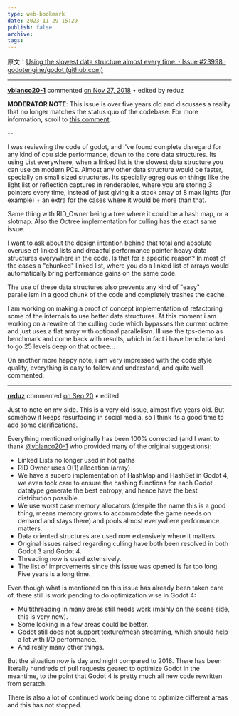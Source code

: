 ```yaml
---
type: web-bookmark
date: 2023-11-29 15:29
publish: false
archive: 
tags: 
---
```

原文：[Using the slowest data structure almost every time. · Issue #23998 · godotengine/godot (github.com)](https://github.com/godotengine/godot/issues/23998)

---

**[vblanco20-1](https://github.com/vblanco20-1)** commented [on Nov 27, 2018](https://github.com/godotengine/godot/issues/23998#issue-384444386) • edited by reduz

**MODERATOR NOTE**: This issue is over five years old and discusses a reality that no longer matches the status quo of the codebase. For more information, scroll to [this comment](https://github.com/godotengine/godot/issues/23998#issuecomment-1727501892).

--

I was reviewing the code of godot, and i've found complete disregard for any kind of cpu side performance, down to the core data structures. Its using List everywhere, when a linked list is the slowest data structure you can use on modern PCs. Almost any other data structure would be faster, specially on small sized structures. Its specially egregious on things like the light list or reflection captures in renderables, where you are storing 3 pointers every time, instead of just giving it a stack array of 8 max lights (for example) + an extra for the cases where it would be more than that.

Same thing with RID_Owner being a tree where it could be a hash map, or a slotmap. Also the Octree implementation for culling has the exact same issue.

I want to ask about the design intention behind that total and absolute overuse of linked lists and dreadful performance pointer heavy data structures everywhere in the code. Is that for a specific reason? In most of the cases a "chunked" linked list, where you do a linked list of arrays would automatically bring performance gains on the same code.

The use of these data structures also prevents any kind of "easy" parallelism in a good chunk of the code and completely trashes the cache.

I am working on making a proof of concept implementation of refactoring some of the internals to use better data structures. At this moment i am working on a rewrite of the culling code which bypasses the current octree and just uses a flat array with optional parallelism. Ill use the tps-demo as benchmark and come back with results, which in fact i have benchmarked to go 25 levels deep on that octree...

On another more happy note, i am very impressed with the code style quality, everything is easy to follow and understand, and quite well commented.

---

**[reduz](https://github.com/reduz)** commented [on Sep 20](https://github.com/godotengine/godot/issues/23998#issuecomment-1727501892) • edited

Just to note on my side. This is a very old issue, almost five years old. But somehow it keeps resurfacing in social media, so I think its a good time to add some clarifications.

Everything mentioned originally has been 100% corrected (and I want to thank [@vblanco20-1](https://github.com/vblanco20-1) who provided many of the original suggestions):

- Linked Lists no longer used in hot paths
- RID Owner uses O(1) allocation (array)
- We have a superb implementation of HashMap and HashSet in Godot 4, we even took care to ensure the hashing functions for each Godot datatype generate the best entropy, and hence have the best distribution possible.
- We use worst case memory allocators (despite the name this is a good thing, means memory grows to accommodate the game needs on demand and stays there) and pools almost everywhere performance matters.
- Data oriented structures are used now extensively where it matters.
- Original issues raised regarding culling have both been resolved in both Godot 3 and Godot 4.
- Threading now is used extensively.
- The list of improvements since this issue was opened is far too long. Five years is a long time.

Even though what is mentioned on this issue has already been taken care of, there still is work pending to do optimization wise in Godot 4:

- Multithreading in many areas still needs work (mainly on the scene side, this is very new).
- Some locking in a few areas could be better.
- Godot still does not support texture/mesh streaming, which should help a lot with I/O performance.
- And really many other things.

But the situation now is day and night compared to 2018. There has been literally hundreds of pull requests geared to optimize Godot in the meantime, to the point that Godot 4 is pretty much all new code rewritten from scratch.

There is also a lot of continued work being done to optimize different areas and this has not stopped.